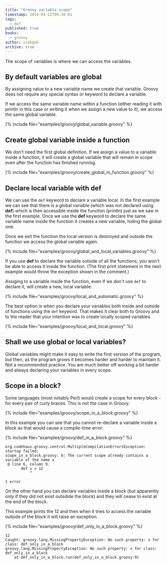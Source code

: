 ```yaml
---
title: "Groovy variable scope"
timestamp: 2019-04-12T09:30:01
tags:
  - def
published: true
books:
  - groovy
author: szabgab
archive: true
---
```



The scope of variables is where we can access the variables.


## By default variables are global

By assigning value to a new variable name we create that variable. Groovy does not require
any special syntax or keyword to declare a variable.

If we access the same variable name within a function (either reading it with  println in this case or
writing it when we assign a new value to it), we access the same global variable.

{% include file="examples/groovy/global_variable.groovy" %}


## Create global variable inside a function

We don't need the first global definition. If we assign a value to a variable inside a function, it will create
a global variable that will remain in scope even after the function has finished running.

{% include file="examples/groovy/create_global_in_function.groovy" %}


## Declare local variable with def

We can use the `def` keyword to declare a variable local.
In the first example we can see that there is a global variable (which was not declared using <b>def</b>)
which is then accessible inside the function (println) just as we saw in the first example.
Once we use the <b>def</b> keyword to declare the same variable name inside the function it creates a
new variable, hiding the global one.

Once we exit the function the local version is destroyed and outside the function we access the global variable again.

{% include file="examples/groovy/global_and_local_variables.groovy" %}


If you use <b>def</b> to declare the variable outside of all the functions, you won't be able to access it inside
the function. (The first print statement in the next example would throw the exception shown in the comment.)

Assiging to a variable inside the function, even if we don't use `def` to declare it, will create a new,
local variable:

{% include file="examples/groovy/local_and_automatic.groovy" %}


The best option is when you declare your variables both inside and outside of functions using the `def`
keyword. That makes it clear both to Groovy and to the reader that your intention was to create locally
scoped variables.

{% include file="examples/groovy/local_and_local.groovy" %}


## Shall we use global or local variables?

Global variables might make it easy to write the first version of the program, but then, as the program grows
it becomes harder and harder to maintain it. Not a recommended practice.
You are much better off working a bit harder and always declaring your variables in every scope.


## Scope in a block?

Some languages (most notably Perl) would create a scope for every block - for every pair of curly braces.
This is not the case in Groovy.

{% include file="examples/groovy/scope_in_a_block.groovy" %}

In this example you can see that you cannot re-declare a variable inside a block as that would cause a compile-time
error:

{% include file="examples/groovy/def_in_a_block.groovy" %}

```
org.codehaus.groovy.control.MultipleCompilationErrorsException: startup failed:
scope_in_a_block.groovy: 6: The current scope already contains a variable of the name x
 @ line 6, column 9.
       def x = 12
           ^

1 error
```


On the other hand you can declare variables inside a block (but apparently only if they did not exist outsdide the
block) and they will cease to exist at the end of the block.

This example prints the 12 and then when it tries to access the variable outside of the block it will raise
an exception.

{% include file="examples/groovy/def_only_in_a_block.groovy" %}

```
12
Caught: groovy.lang.MissingPropertyException: No such property: x for class: def_only_in_a_block
groovy.lang.MissingPropertyException: No such property: x for class: def_only_in_a_block
	at def_only_in_a_block.run(def_only_in_a_block.groovy:9)
```



